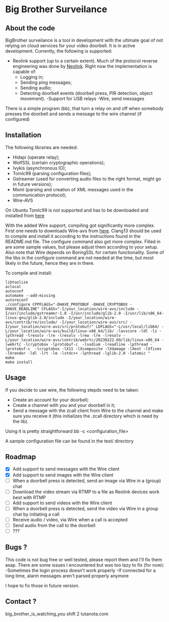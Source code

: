 # Big Brother Surveilance
## About the code
BigBrother surveilance is a tool in development with the ultimate goal of not relying on cloud services for your video doorbell. It is in active development. Currently, the following is supported:
- Reolink support (up to a certain extent). Much of the protocol reverse engineering was done by [Neolink](https://github.com/thirtythreeforty/neolink). Right now the implementation is capable of:
  - Logging in;
  - Sending ping messages;
  - Sending audio;
  - Detecting doorbell events (doorbell press, PIR detection, object movement).
 -Support for USB relays
 -Wire, send messages

There is a simple program (bb), that turn a relay on and off when somebody presses the doorbell and sends a message to the wire channel (if configured)

## Installation
The following libraries are needed:
- Hidapi (operate relay);
- WolfSSL (certain cryptographic operations);
- Ivykis (asynchronous IO);
- Tomlc99 (parsing configuration files);
- Gstreamer (used for converting audio files to the right format, might go in future versions);
- Mxml (parsing and creation of XML messages used in the communication protocol);
- Wire-AVS

On Ubuntu Tomlc99 is not supported and has to be downloaded and installed from [here](https://github.com/cktan/tomlc99)

With the added Wire support, compiling got significantly more complex. First one needs to downloads Wire-avs from [here](https://github.com/wireapp/wire-avs). Clang13 should be used to compile and install it according to the instructions found in the README.md file. The configure command also got more complex. Filled in are some sample values, but please adjust them according to your setup. Also note that Wire depends on BoringSSL for certain functionality. Some of the libs in the configure command are not needed at the time, but most likely in the future, hence they are in there. 

To compile and install:
```
libtoolize
aclocal
autoconf
automake --add-missing
autoreconf
./configure CPPFLAGS="-DHAVE_PROTOBUF -DHAVE_CRYPTOBOX -DHAVE_READLINE" CFLAGS="-I/your_location/wire-avs/include -I/usr/include/gstreamer-1.0 -I/usr/include/glib-2.0 -I/usr/lib/x86_64-linux-gnu/glib-2.0/include -I/your_location/wire-avs/contrib/re/include/ -I/your_location/wire-avs/src/ -I/your_location/wire-avs/src/protobuf/" LDFLAGS="-L/usr/local/lib64/ -L/your_location/wire-avs/build/linux-x86_64/lib/ -lavscore -ldl -lz -lpthread -lresolv -lre -lresolv -lrew -lre -lresolv -L/your_location/wire-avs/contrib/webrtc/20230222.69/lib/linux-x86_64 -lwebrtc -lcryptobox -lprotobuf-c  -lsodium -lreadline -lpthread -lprotobuf-c  -lcryptobox -lX11 -lXcomposite -lXdamage -lXext -lXfixes -lXrender -ldl -lrt -lm -lstdc++ -lpthread -lglib-2.0 -latomic "
make
make install
```

## Usage
If you decide to use wire, the following stepds need to be taken:
- Create an account for your doorbell;
- Create a channel with you and your doorbell in it;
- Send a message with the zcall client from Wire to the channel and make sure you receive it (this initializes the .zcall directory which is need by the lib).

Using it is pretty straightforward
bb -c <configuration_file> 

A sample configuration file can be found in the test/ directory

## Roadmap
- [x] Add support to send messages with the Wire client
- [x] Add support to send images with the Wire client
- [ ] When a doorbell press is detected, send an image via Wire in a (group) chat
- [ ] Download the video stream via RTMP to a file as Reolink devices work best with RTMP
- [ ] Add support to send videos with the Wire client
- [ ] When a doorbell press is detected, send the video via Wire in a group chat by initiating a call
- [ ] Receive audio / video, via Wire when a call is accepted
- [ ] Send audio from the call to the doorbell
- [ ] ???

## Bugs ?
This code is not bug free or well tested, please report them and I'll fix them asap. 
There are some issues I encountered but was too lazy to fix (for now):
-Sometimes the login process doesn't work properly
-If connected for a long time, alarm messages aren't parsed properly anymore

I hope to fix those in future version.  

## Contact ?
big_brother_is_watching_you shift 2 tutanota.com

